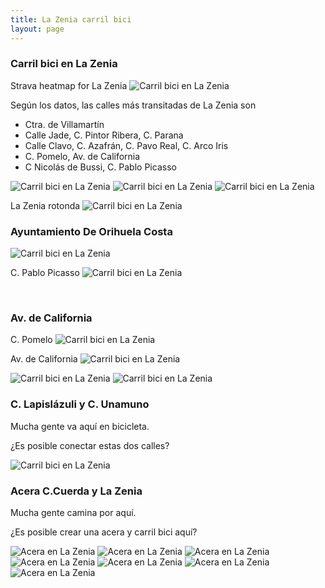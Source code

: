 ```yaml
---
title: La Zenia carril bici
layout: page
---
```


### Carril bici en La Zenia 

Strava heatmap for La Zenia
<img class="img-fluid" src="/assets/lazenia/strava-lazenia.png" alt="Carril bici en La Zenia">

Según los datos, las calles más transitadas de La Zenia son

  - Ctra. de Villamartín
  - Calle Jade, C. Pintor Ribera, C. Parana
  - Calle Clavo, C. Azafrán, C. Pavo Real, C. Arco Iris
  - C. Pomelo, Av. de California
  - C Nicolás de Bussi, C. Pablo Picasso


<img class="img-fluid" src="/assets/lazenia/g.png" alt="Carril bici en La Zenia">

<img class="img-fluid" src="/assets/lazenia/h.png" alt="Carril bici en La Zenia">

<img class="img-fluid" src="/assets/lazenia/i.png" alt="Carril bici en La Zenia">

La Zenia rotonda
<img class="img-fluid" src="/assets/lazenia/j.png" alt="Carril bici en La Zenia">



### Ayuntamiento De Orihuela Costa

<img class="img-fluid" src="/assets/lazenia/ay.png" alt="Carril bici en La Zenia">

C. Pablo Picasso
<img class="img-fluid" src="/assets/lazenia/b.png" alt="Carril bici en La Zenia">

<br>

### Av. de California

C. Pomelo
<img class="img-fluid" src="/assets/lazenia/e.png" alt="Carril bici en La Zenia">

Av. de California
<img class="img-fluid" src="/assets/lazenia/f.png" alt="Carril bici en La Zenia">

<img class="img-fluid" src="/assets/lazenia/c.png" alt="Carril bici en La Zenia">

<img class="img-fluid" src="/assets/lazenia/d.png" alt="Carril bici en La Zenia">

<br>

### C. Lapislázuli y C. Unamuno

Mucha gente va aquí en bicicleta.

¿Es posible conectar estas dos calles?

<img class="img-fluid" src="/assets/lazenia/k.png" alt="Carril bici en La Zenia">

<br>

### Acera C.Cuerda y La Zenia

Mucha gente camina por aquí.

¿Es posible crear una acera y carril bici aquí?

<img class="img-fluid" src="/assets/lazenia/lawalk.png" alt="Acera en La Zenia">

<img class="img-fluid" src="/assets/lazenia/walk1.jpg" alt="Acera en La Zenia">
<img class="img-fluid" src="/assets/lazenia/walk2.jpg" alt="Acera en La Zenia">
<img class="img-fluid" src="/assets/lazenia/walk3.jpg" alt="Acera en La Zenia">
<img class="img-fluid" src="/assets/lazenia/walk4.jpg" alt="Acera en La Zenia">
<img class="img-fluid" src="/assets/lazenia/walk5.jpg" alt="Acera en La Zenia">
<img class="img-fluid" src="/assets/lazenia/walk6.jpg" alt="Acera en La Zenia">
